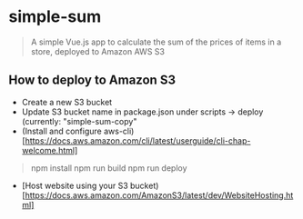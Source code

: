 # simple-sum

> A simple Vue.js app to calculate the sum of the prices of items in a store, deployed to Amazon AWS S3

## How to deploy to Amazon S3

* Create a new S3 bucket
* Update S3 bucket name in package.json under scripts -> deploy (currently: "simple-sum-copy"
* (Install and configure aws-cli)[https://docs.aws.amazon.com/cli/latest/userguide/cli-chap-welcome.html]
> npm install
npm run build
npm run deploy

* [Host website using your S3 bucket)[https://docs.aws.amazon.com/AmazonS3/latest/dev/WebsiteHosting.html]
